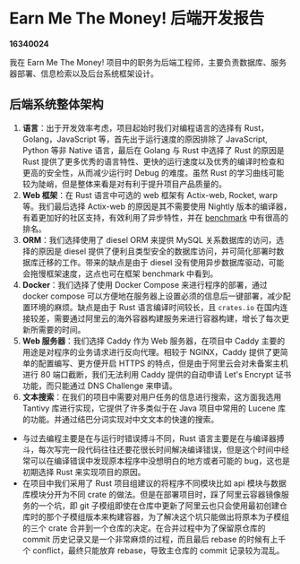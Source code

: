 # Earn Me The Money! 后端开发报告

**16340024**

我在 Earn Me The Money! 项目中的职务为后端工程师，主要负责数据库、服务器部署、信息检索以及后台系统框架设计。

## 后端系统整体架构

1. **语言**：出于开发效率考虑，项目起始时我们对编程语言的选择有 Rust，Golang，JavaScript 等，首先出于运行速度的原因排除了 JavaScript, Python 等非 Native 语言，最后在 Golang 与 Rust 中选择了 Rust 的原因是 Rust 提供了更多优秀的语言特性、更快的运行速度以及优秀的编译时检查和更高的安全性，从而减少运行时 Debug 的难度。虽然 Rust 的学习曲线可能较为陡峭，但是整体来看是对有利于提升项目产品质量的。
2. **Web 框架**：在 Rust 语言中可选的 web 框架有 Actix-web, Rocket, warp 等。我们最后选择 Actix-web 的原因是其不需要使用 Nightly 版本的编译器，有着更加好的社区支持，有效利用了异步特性，并在 [benchmark](https://www.techempower.com/benchmarks/#section=data-r17&hw=ph&test=query) 中有很高的排名。
3. **ORM**：我们选择使用了 diesel ORM 来提供 MySQL 关系数据库的访问，选择的原因是 diesel 提供了便利且类型安全的数据库访问，并可简化部署时数据库迁移的工作。带来的缺点是由于 diesel 没有使用异步数据库驱动，可能会拖慢框架速度，这点也可在框架 benchmark 中看到。
4. **Docker**：我们选择了使用 Docker Compose 来进行程序的部署，通过 docker compose 可以方便地在服务器上设置必须的信息后一键部署，减少配置环境的麻烦。缺点是由于 Rust 语言编译时间较长，且 `crates.io` 在国内连接较差，需要通过阿里云的海外容器构建服务来进行容器构建，增长了每次更新所需要的时间。
5. **Web 服务器**：我们选择 Caddy 作为 Web 服务器，在项目中 Caddy 主要的用途是对程序的业务请求进行反向代理。相较于 NGINX，Caddy 提供了更简单的配置编写、更方便开启 HTTPS 的特点，但是由于阿里云会对未备案主机进行 80 端口截断，我们无法利用 Caddy 提供的自动申请 Let's Encrypt 证书功能，而只能通过 DNS Challenge 来申请。
6. **文本搜索**：在我们的项目中需要对用户任务的信息进行搜索，这方面我选用 Tantivy 库进行实现，它提供了许多类似于在 Java 项目中常用的 Lucene 库的功能。并通过结巴分词实现对中文文本的快速的搜索。

- 与过去编程主要是在与运行时错误搏斗不同，Rust 语言主要是在与编译器搏斗，每次写完一段代码往往还要花很长时间解决编译错误，但是这个时间中经常可以在编译错误中发现原本程序中没想明白的地方或者可能的 bug，这也是初期选择 Rust 来实现项目的原因。
- 在项目中我们采用了 Rust 项目组建议的将程序不同模块比如 api 模块与数据库模块分开为不同 crate 的做法。但是在部署项目时，踩了阿里云容器镜像服务的一个坑，即 git 子模组即使在仓库中更新了阿里云也只会使用最初创建仓库时的那个子模组版本来构建容器，为了解决这个坑只能做出将原本为子模组的三个 crate 合并到一个仓库的决定。在合并过程中为了保留原仓库的 commit 历史记录又是一个非常麻烦的过程，而且最后 rebase 的时候有上千个 conflict，最终只能放弃 rebase，导致主仓库的 commit 记录较为混乱。